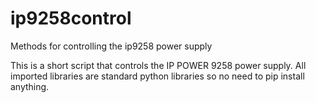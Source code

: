 # ip9258control
Methods for controlling the ip9258 power supply

This is a short script that controls the IP POWER 9258 power supply. All imported libraries are 
standard python libraries so no need to pip install anything. 
